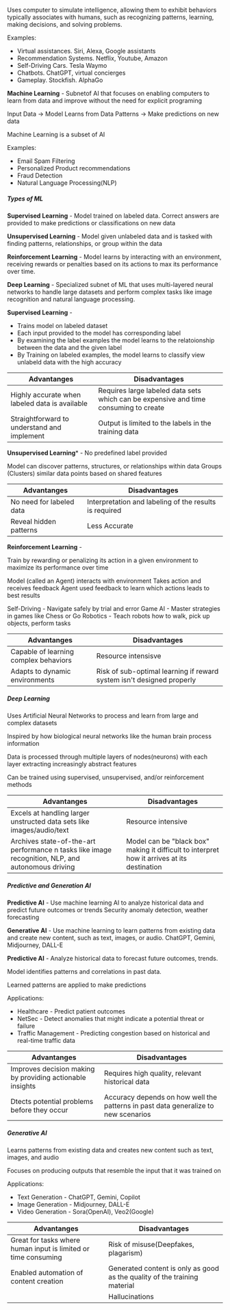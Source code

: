 
Uses computer to simulate intelligence, allowing them to exhibit behaviors typically associates with humans, such as recognizing patterns, learning, making decisions, and solving problems.  

Examples:
- Virtual assistances.  Siri, Alexa, Google assistants
- Recommendation Systems.  Netflix, Youtube, Amazon
- Self-Driving Cars.  Tesla Waymo
- Chatbots.  ChatGPT, virtual concierges
- Gameplay.  Stockfish.  AlphaGo

**Machine Learning** - Subnetof AI that focuses on enabling computers to learn from data and improve without the need for explicit programing

Input Data -> Model Learns from Data Patterns -> Make predictions on new data

Machine Learning is a subset of AI

Examples:
- Email Spam Filtering
- Personalized Product recommendations
- Fraud Detection
- Natural Language Processing(NLP)

##### Types of ML

**Supervised Learning** - Model trained on labeled data.  Correct answers are provided to make predictions or classifications on new data

**Unsupervised Learning** - Model given unlabeled data and is tasked with finding patterns, relationships, or group within the data

**Reinforcement Learning** - Model learns by interacting with an environment, receiving rewards or penalties based on its actions to max its performance over time.  

**Deep Learning** - Specialized subnet of ML that uses multi-layered neural networks to handle large datasets and perform complex tasks like image recognition and natural language processing.

**Supervised Learning** - 
- Trains model on labeled dataset
- Each input provided to the model has corresponding label
- By examining the label examples the model learns to the relatoionship between the data and the given label
- By Training on labeled examples, the model learns to classify view unlabeld data with the high accuracy


| Advantanges                                    | Disadvantages                                                                        |
| ---------------------------------------------- | ------------------------------------------------------------------------------------ |
| Highly accurate when labeled data is available | Requires large labeled data sets which can be expensive and time consuming to create |
| Straightforward to understand and implement    | Output is limited to the labels in the training data                                 |

**Unsupervised Learning*** - 
No predefined label provided

Model can discover patterns, structures, or relationships within data
	Groups (Clusters) similar data points based on shared features


| Advantanges              | Disadvantages                                          |
| ------------------------ | ------------------------------------------------------ |
| No need for labeled data | Interpretation and labeling of the results is required |
| Reveal hidden patterns   | Less Accurate                                          |

**Reinforcement Learning** -

Train by rewarding or penalizing its action in a given environment to maximize its performance over time

Model (called an Agent) interacts with environment
Takes action and receives feedback
Agent used feedback to learn which actions leads to best results

Self-Driving - Navigate safely by trial and error
Game AI - Master strategies in games like Chess or Go
Robotics - Teach robots how to walk, pick up objects, perform tasks

| Advantanges                           | Disadvantages                                                         |
| ------------------------------------- | --------------------------------------------------------------------- |
| Capable of learning complex behaviors | Resource intensisve                                                   |
| Adapts to dynamic environments        | Risk of sub-optimal learning if reward system isn't designed properly |
##### Deep Learning

Uses Artificial Neural Networks to process and learn from large and complex datasets

Inspired by how biological neural networks like the human brain process information

Data is processed through multiple layers of nodes(neurons) with each layer extracting increasingly abstract features

Can be trained using supervised, unsupervised, and/or reinforcement methods

| Advantanges                                                                                       | Disadvantages                                                                               |
| ------------------------------------------------------------------------------------------------- | ------------------------------------------------------------------------------------------- |
| Excels at handling larger unstructed data sets like images/audio/text                             | Resource intensive                                                                          |
| Archives state-of-the-art performance n tasks like image recognition, NLP, and autonomous driving | Model can be "black box" making it difficult to interpret how it arrives at its destination |

##### Predictive and Generation AI

**Predictive AI** - Use machine learning AI to analyze historical data and predict future outcomes or trends
	Security anomaly detection, weather forecasting

**Generative AI** - Use machine learning to learn patterns from existing data and create new content, such as text, images, or audio. 
	ChatGPT, Gemini, Midjourney, DALL-E

**Predictive AI** - Analyze historical data to forecast future outcomes, trends.

Model identifies patterns and correlations in past data.  

Learned patterns are applied to make predictions

Applications:
- Healthcare - Predict patient outcomes
- NetSec - Detect anomalies that might indicate a potential threat or failure
- Traffic Management - Predicting congestion based on historical and real-time traffic data

| Advantanges                                               | Disadvantages                                                                      |
| --------------------------------------------------------- | ---------------------------------------------------------------------------------- |
| Improves decision making by providing actionable insights | Requires high quality, relevant historical data                                    |
| Dtects potential problems before they occur               | Accuracy depends on how well the patterns in past data generalize to new scenarios |
##### Generative AI

Learns patterns from existing data and creates new content such as text, images, and audio

Focuses on producing outputs that resemble the input that it was trained on

Applications:
- Text Generation - ChatGPT, Gemini, Copilot
- Image Generation - Midjourney, DALL-E
- Video Generation - Sora(OpenAI), Veo2(Google)

| Advantanges                                                    | Disadvantages                                                             |
| -------------------------------------------------------------- | ------------------------------------------------------------------------- |
| Great for tasks where human input is limited or time consuming | Risk of misuse(Deepfakes, plagarism)                                      |
| Enabled automation of content creation                         | Generated content is only as good as the quality of the training material |
|                                                                | Hallucinations                                                            |

